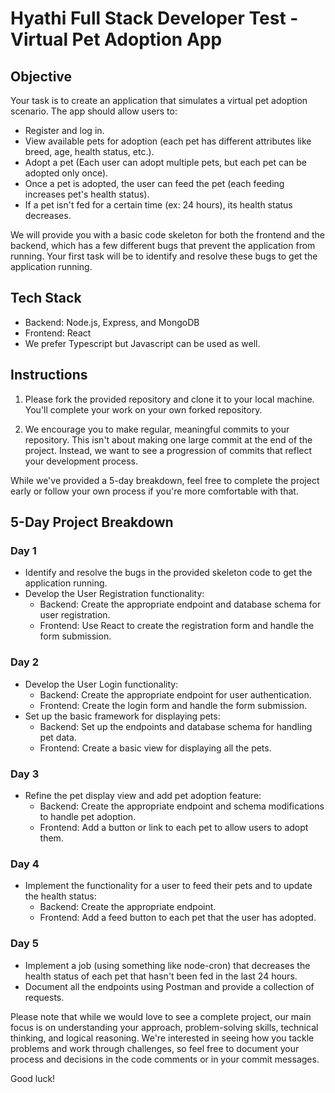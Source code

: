 # Hyathi Full Stack Developer Test - Virtual Pet Adoption App

## Objective

Your task is to create an application that simulates a virtual pet adoption scenario. The app should allow users to:

- Register and log in.
- View available pets for adoption (each pet has different attributes like breed, age, health status, etc.).
- Adopt a pet (Each user can adopt multiple pets, but each pet can be adopted only once).
- Once a pet is adopted, the user can feed the pet (each feeding increases pet's health status).
- If a pet isn't fed for a certain time (ex: 24 hours), its health status decreases.

We will provide you with a basic code skeleton for both the frontend and the backend, which has a few different bugs that prevent the application from running. Your first task will be to identify and resolve these bugs to get the application running.

## Tech Stack

- Backend: Node.js, Express, and MongoDB
- Frontend: React
- We prefer Typescript but Javascript can be used as well.

## Instructions

1. Please fork the provided repository and clone it to your local machine. You'll complete your work on your own forked repository.

2. We encourage you to make regular, meaningful commits to your repository. This isn't about making one large commit at the end of the project. Instead, we want to see a progression of commits that reflect your development process.

While we've provided a 5-day breakdown, feel free to complete the project early or follow your own process if you're more comfortable with that.

## 5-Day Project Breakdown

### Day 1

- Identify and resolve the bugs in the provided skeleton code to get the application running.
- Develop the User Registration functionality:
   - Backend: Create the appropriate endpoint and database schema for user registration.
   - Frontend: Use React to create the registration form and handle the form submission.

### Day 2

- Develop the User Login functionality:
   - Backend: Create the appropriate endpoint for user authentication.
   - Frontend: Create the login form and handle the form submission.
- Set up the basic framework for displaying pets:
   - Backend: Set up the endpoints and database schema for handling pet data.
   - Frontend: Create a basic view for displaying all the pets.

### Day 3

- Refine the pet display view and add pet adoption feature:
   - Backend: Create the appropriate endpoint and schema modifications to handle pet adoption.
   - Frontend: Add a button or link to each pet to allow users to adopt them.

### Day 4

- Implement the functionality for a user to feed their pets and to update the health status:
   - Backend: Create the appropriate endpoint.
   - Frontend: Add a feed button to each pet that the user has adopted.

### Day 5

- Implement a job (using something like node-cron) that decreases the health status of each pet that hasn't been fed in the last 24 hours.
- Document all the endpoints using Postman and provide a collection of requests.

Please note that while we would love to see a complete project, our main focus is on understanding your approach, problem-solving skills, technical thinking, and logical reasoning. We're interested in seeing how you tackle problems and work through challenges, so feel free to document your process and decisions in the code comments or in your commit messages.

Good luck!
